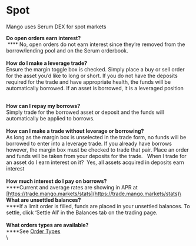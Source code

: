 # Spot

Mango uses Serum DEX for spot markets

**Do open orders earn interest?** \
 **** No, open orders do not earn interest since they’re removed from the borrow/lending pool and on the Serum orderbook.\
\
**How do I make a leverage trade?**  \
Ensure the margin toggle box is checked. Simply place a buy or sell order for the asset you’d like to long or short. If you do not have the deposits required for the trade and have appropriate health, the funds will be automatically borrowed. If an asset is borrowed, it is a leveraged position

\
**How can I repay my borrows?** \
Simply trade for the borrowed asset or deposit and the funds will automatically be applied to borrows.\
\
**How can I make a trade without leverage or borrowing?**  \
As long as the margin box is unselected in the trade form, no funds will be borrowed to enter into a leverage trade. If you already have borrows however, the margin box must be checked to trade that pair. Place an order and funds will be taken from your deposits for the trade.   When I trade for an asset do I earn interest on it?  Yes, all assets acquired in deposits earn interest\
\
**How much interest do I pay on borrows?**  \
****Current and average rates are showing in APR at [https://trade.mango.markets/stats](https://trade.mango.markets/stats)\
\
**What are unsettled balances?** \
****If a limit order is filled, funds are placed in your unsettled balances. To settle, click ‘Settle All’ in the Balances tab on the trading page.\
\
**What orders types are available?** \
****See [Order Types](trade-order-types.md)\
\

